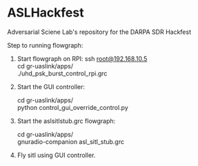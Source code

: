 # ASLHackfest
Adversarial Sciene Lab's repository for the DARPA SDR Hackfest

Step to running flowgraph:

1. Start flowgraph on RPI:
	ssh root@192.168.10.5  
	cd gr-uaslink/apps/  
	./uhd_psk_burst_control_rpi.grc
	
2. Start the GUI controller: 

	cd gr-uaslink/apps/  
	python control_gui_override_control.py 

3. Start the aslsitlstub.grc flowgraph: 

	cd gr-uaslink/apps/  
	gnuradio-companion asl_sitl_stub.grc

4. Fly sitl using GUI controller.
